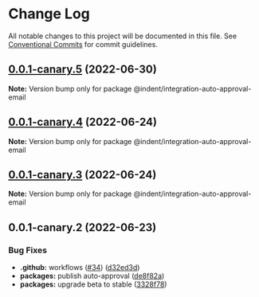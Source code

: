 # Change Log

All notable changes to this project will be documented in this file.
See [Conventional Commits](https://conventionalcommits.org) for commit guidelines.

## [0.0.1-canary.5](https://github.com/indentapis/integrations/compare/@indent/integration-auto-approval-email@0.0.1-canary.4...@indent/integration-auto-approval-email@0.0.1-canary.5) (2022-06-30)

**Note:** Version bump only for package @indent/integration-auto-approval-email





## [0.0.1-canary.4](https://github.com/indentapis/integrations/compare/@indent/integration-auto-approval-email@0.0.1-canary.3...@indent/integration-auto-approval-email@0.0.1-canary.4) (2022-06-24)

**Note:** Version bump only for package @indent/integration-auto-approval-email





## [0.0.1-canary.3](https://github.com/indentapis/integrations/compare/@indent/integration-auto-approval-email@0.0.1-canary.2...@indent/integration-auto-approval-email@0.0.1-canary.3) (2022-06-24)

**Note:** Version bump only for package @indent/integration-auto-approval-email





## 0.0.1-canary.2 (2022-06-23)


### Bug Fixes

* **.github:** workflows ([#34](https://github.com/indentapis/integrations/issues/34)) ([d32ed3d](https://github.com/indentapis/integrations/commit/d32ed3d7f538fbb23a91465cbd04a3d7f7d75f60))
* **packages:** publish auto-approval ([de8f82a](https://github.com/indentapis/integrations/commit/de8f82aaf699d67d57461839cdae36d3ed00c0b7))
* **packages:** upgrade beta to stable ([3328f78](https://github.com/indentapis/integrations/commit/3328f782bd84490ae1a6d6393740f2a67ee8bbb8))
